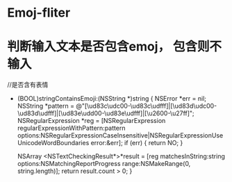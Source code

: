 # Emoj-fliter

# 判断输入文本是否包含emoj， 包含则不输入

//是否含有表情
- (BOOL)stringContainsEmoji:(NSString *)string
{
    NSError *err = nil;
    NSString *pattern = @"[\\ud83c\\udc00-\\ud83c\\udfff]|[\\ud83d\\udc00-\\ud83d\\udfff]|[\\ud83e\\udd00-\\ud83e\\udfff]|[\\u2600-\\u27ff]";
    NSRegularExpression *reg = [NSRegularExpression regularExpressionWithPattern:pattern options:NSRegularExpressionCaseInsensitive|NSRegularExpressionUseUnicodeWordBoundaries error:&err];
    if (err) {
        return NO;
    }
    
    NSArray <NSTextCheckingResult*>*result = [reg matchesInString:string options:NSMatchingReportProgress range:NSMakeRange(0, string.length)];
    return result.count > 0;
}


